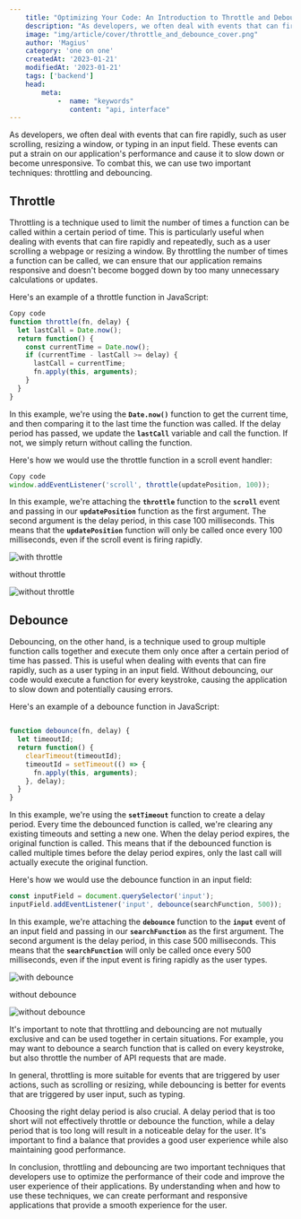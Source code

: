 ```yaml
---
    title: "Optimizing Your Code: An Introduction to Throttle and Debounce for Beginners"
    description: "As developers, we often deal with events that can fire rapidly, such as user scrolling, resizing a window, or typing in an input field. These events can put a strain on our application's performance and cause it to slow down or become unresponsive. To combat this, we can use two important techniques: throttling and debouncing."
    image: "img/article/cover/throttle_and_debounce_cover.png"
    author: 'Magius'
    category: 'one on one' 
    createdAt: '2023-01-21'
    modifiedAt: '2023-01-21'
    tags: ['backend']
    head:
        meta: 
            -  name: "keywords"
               content: "api, interface"
---
```

As developers,  we often deal  with events that can fire rapidly, such as user scrolling, resizing a window, or typing in an input field. These events can put a strain on our application's performance and cause it to slow down or become unresponsive. To combat this, we can use two important techniques: throttling and debouncing.

## Throttle

Throttling is a technique used to limit the number of times a function can be called within a certain period of time. This is particularly useful when dealing with events that can fire rapidly and repeatedly, such as a user scrolling a webpage or resizing a window. By throttling the number of times a function can be called, we can ensure that our application remains responsive and doesn't become bogged down by too many unnecessary calculations or updates.

Here's an example of a throttle function in JavaScript:

```jsx
Copy code
function throttle(fn, delay) {
  let lastCall = Date.now();
  return function() {
    const currentTime = Date.now();
    if (currentTime - lastCall >= delay) {
      lastCall = currentTime;
      fn.apply(this, arguments);
    }
  }
}

```

In this example, we're using the **`Date.now()`** function to get the current time, and then comparing it to the last time the function was called. If the delay period has passed, we update the **`lastCall`** variable and call the function. If not, we simply return without calling the function.

Here's how we would use the throttle function in a scroll event handler:

```jsx
Copy code
window.addEventListener('scroll', throttle(updatePosition, 100));

```

In this example, we're attaching the **`throttle`** function to the **`scroll`** event and passing in our **`updatePosition`** function as the first argument. The second argument is the delay period, in this case 100 milliseconds. This means that the **`updatePosition`** function will only be called once every 100 milliseconds, even if the scroll event is firing rapidly.

![with throttle](/img/article/with_throttle.png)

 without throttle

![without throttle](/img/article/without_throttle.png)

## Debounce

Debouncing, on the other hand, is a technique used to group multiple function calls together and execute them only once after a certain period of time has passed. This is useful when dealing with events that can fire rapidly, such as a user typing in an input field. Without debouncing, our code would execute a function for every keystroke, causing the application to slow down and potentially causing errors.

Here's an example of a debounce function in JavaScript:

```jsx

function debounce(fn, delay) {
  let timeoutId;
  return function() {
    clearTimeout(timeoutId);
    timeoutId = setTimeout(() => {
      fn.apply(this, arguments);
    }, delay);
  }
}

```

In this example, we're using the **`setTimeout`** function to create a delay period. Every time the debounced function is called, we're clearing any existing timeouts and setting a new one. When the delay period expires, the original function is called. This means that if the debounced function is called multiple times before the delay period expires, only the last call will actually execute the original function.

Here's how we would use the debounce function in an input field:

```jsx
const inputField = document.querySelector('input');
inputField.addEventListener('input', debounce(searchFunction, 500));
```

In this example, we're attaching the **`debounce`** function to the **`input`** event of an input field and passing in our **`searchFunction`** as the first argument. The second argument is the delay period, in this case 500 milliseconds. This means that the **`searchFunction`** will only be called once every 500 milliseconds, even if the input event is firing rapidly as the user types.

![with debounce](/img/article/with_debounce.png)

without debounce

![without debounce](/img/article/without_debounce.png)

It's important to note that throttling and debouncing are not mutually exclusive and can be used together in certain situations. For example, you may want to debounce a search function that is called on every keystroke, but also throttle the number of API requests that are made.

In general, throttling is more suitable for events that are triggered by user actions, such as scrolling or resizing, while debouncing is better for events that are triggered by user input, such as typing.

Choosing the right delay period is also crucial. A delay period that is too short will not effectively throttle or debounce the function, while a delay period that is too long will result in a noticeable delay for the user. It's important to find a balance that provides a good user experience while also maintaining good performance.

In conclusion, throttling and debouncing are two important techniques that developers use to optimize the performance of their code and improve the user experience of their applications. By understanding when and how to use these techniques, we can create performant and responsive applications that provide a smooth experience for the user.